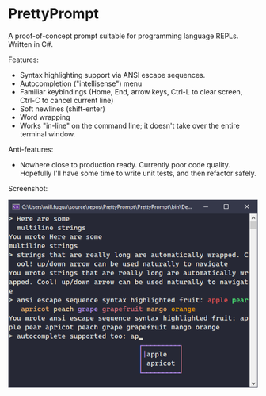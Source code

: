 PrettyPrompt
============

A proof-of-concept prompt suitable for programming language REPLs. Written in C#.

Features:

- Syntax highlighting support via ANSI escape sequences.
- Autocompletion ("intellisense") menu
- Familiar keybindings (Home, End, arrow keys, Ctrl-L to clear screen, Ctrl-C to cancel current line)
- Soft newlines (shift-enter)
- Word wrapping
- Works "in-line" on the command line; it doesn't take over the entire terminal window.

Anti-features:

- Nowhere close to production ready. Currently poor code quality. Hopefully I'll have some time to write unit tests, and then refactor safely.

Screenshot:

![Screenshot](Images/screenshot.png)